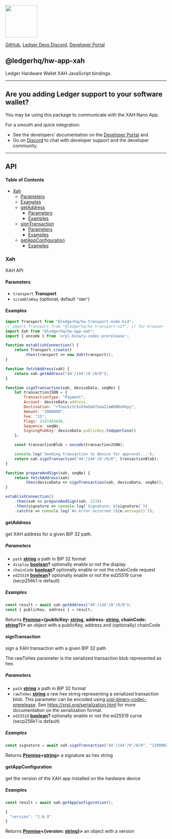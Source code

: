 <img src="https://user-images.githubusercontent.com/4631227/191834116-59cf590e-25cc-4956-ae5c-812ea464f324.png" height="100" />

[GitHub](https://github.com/LedgerHQ/ledger-live/),
[Ledger Devs Discord](https://developers.ledger.com/discord-pro),
[Developer Portal](https://developers.ledger.com/)

## @ledgerhq/hw-app-xah

Ledger Hardware Wallet XAH JavaScript bindings.

***

## Are you adding Ledger support to your software wallet?

You may be using this package to communicate with the XAH Nano App.

For a smooth and quick integration:

*   See the developers’ documentation on the [Developer Portal](https://developers.ledger.com/docs/transport/overview/) and
*   Go on [Discord](https://developers.ledger.com/discord-pro/) to chat with developer support and the developer community.

***

## API

<!-- Generated by documentation.js. Update this documentation by updating the source code. -->

#### Table of Contents

*   [Xah](#xah)
    *   [Parameters](#parameters)
    *   [Examples](#examples)
    *   [getAddress](#getaddress)
        *   [Parameters](#parameters-1)
        *   [Examples](#examples-1)
    *   [signTransaction](#signtransaction)
        *   [Parameters](#parameters-2)
        *   [Examples](#examples-2)
    *   [getAppConfiguration](#getappconfiguration)
        *   [Examples](#examples-3)

### Xah

XAH API

#### Parameters

*   `transport` **Transport**&#x20;
*   `scrambleKey`   (optional, default `"XAH"`)

#### Examples

```javascript
import Transport from "@ledgerhq/hw-transport-node-hid";
// import Transport from "@ledgerhq/hw-transport-u2f"; // for browser
import Xah from "@ledgerhq/hw-app-xah";
import { encode } from 'xrpl-binary-codec-prerelease';

function establishConnection() {
    return Transport.create()
        .then(transport => new Xah(transport));
}

function fetchAddress(xah) {
    return xah.getAddress("44'/144'/0'/0/0");
}

function signTransaction(xah, deviceData, seqNo) {
    let transactionJSON = {
        TransactionType: "Payment",
        Account: deviceData.address,
        Destination: "rTooLkitCksh5mQa67eaa2JaWHDBnHkpy",
        Amount: "1000000",
        Fee: "15",
        Flags: 2147483648,
        Sequence: seqNo,
        SigningPubKey: deviceData.publicKey.toUpperCase()
    };

    const transactionBlob = encode(transactionJSON);

    console.log('Sending transaction to device for approval...');
    return xah.signTransaction("44'/144'/0'/0/0", transactionBlob);
}

function prepareAndSign(xah, seqNo) {
    return fetchAddress(xah)
        .then(deviceData => signTransaction(xah, deviceData, seqNo));
}

establishConnection()
    .then(xah => prepareAndSign(xah, 123))
    .then(signature => console.log(`Signature: ${signature}`))
    .catch(e => console.log(`An error occurred (${e.message})`));
```

#### getAddress

get XAH address for a given BIP 32 path.

##### Parameters

*   `path` **[string](https://developer.mozilla.org/docs/Web/JavaScript/Reference/Global_Objects/String)** a path in BIP 32 format
*   `display` **[boolean](https://developer.mozilla.org/docs/Web/JavaScript/Reference/Global_Objects/Boolean)?** optionally enable or not the display
*   `chainCode` **[boolean](https://developer.mozilla.org/docs/Web/JavaScript/Reference/Global_Objects/Boolean)?** optionally enable or not the chainCode request
*   `ed25519` **[boolean](https://developer.mozilla.org/docs/Web/JavaScript/Reference/Global_Objects/Boolean)?** optionally enable or not the ed25519 curve (secp256k1 is default)

##### Examples

```javascript
const result = await xah.getAddress("44'/144'/0'/0/0");
const { publicKey, address } = result;
```

Returns **[Promise](https://developer.mozilla.org/docs/Web/JavaScript/Reference/Global_Objects/Promise)<{publicKey: [string](https://developer.mozilla.org/docs/Web/JavaScript/Reference/Global_Objects/String), address: [string](https://developer.mozilla.org/docs/Web/JavaScript/Reference/Global_Objects/String), chainCode: [string](https://developer.mozilla.org/docs/Web/JavaScript/Reference/Global_Objects/String)?}>** an object with a publicKey, address and (optionally) chainCode

#### signTransaction

sign a XAH transaction with a given BIP 32 path

The rawTxHex parameter is the serialized transaction blob represented as
hex.

##### Parameters

*   `path` **[string](https://developer.mozilla.org/docs/Web/JavaScript/Reference/Global_Objects/String)** a path in BIP 32 format
*   `rawTxHex` **[string](https://developer.mozilla.org/docs/Web/JavaScript/Reference/Global_Objects/String)** a raw hex string representing a serialized transaction blob.
    This parameter can be encoded using [xrpl-binary-codec-prerelease](https://www.npmjs.com/package/xrpl-binary-codec-prerelease).
    See <https://xrpl.org/serialization.html> for more documentation on the serialization format.
*   `ed25519` **[boolean](https://developer.mozilla.org/docs/Web/JavaScript/Reference/Global_Objects/Boolean)?** optionally enable or not the ed25519 curve (secp256k1 is default)

##### Examples

```javascript
const signature = await xah.signTransaction("44'/144'/0'/0/0", "12000022800000002400000002614000000001315D3468400000000000000C73210324E5F600B52BB3D9246D49C4AB1722BA7F32B7A3E4F9F2B8A1A28B9118CC36C48114F31B152151B6F42C1D61FE4139D34B424C8647D183142ECFC1831F6E979C6DA907E88B1CAD602DB59E2F");
```

Returns **[Promise](https://developer.mozilla.org/docs/Web/JavaScript/Reference/Global_Objects/Promise)<[string](https://developer.mozilla.org/docs/Web/JavaScript/Reference/Global_Objects/String)>** a signature as hex string

#### getAppConfiguration

get the version of the XAH app installed on the hardware device

##### Examples

```javascript
const result = await xah.getAppConfiguration();

{
  "version": "1.0.3"
}
```

Returns **[Promise](https://developer.mozilla.org/docs/Web/JavaScript/Reference/Global_Objects/Promise)<{version: [string](https://developer.mozilla.org/docs/Web/JavaScript/Reference/Global_Objects/String)}>** an object with a version
